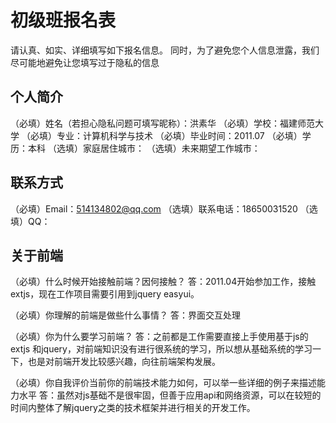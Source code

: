 # 初级班报名表

请认真、如实、详细填写如下报名信息。
同时，为了避免您个人信息泄露，我们尽可能地避免让您填写过于隐私的信息

## 个人简介

（必填）姓名（若担心隐私问题可填写昵称）：洪素华
（必填）学校：福建师范大学
（必填）专业：计算机科学与技术
（必填）毕业时间：2011.07
（必填）学历：本科
（选填）家庭居住城市：
（选填）未来期望工作城市：

## 联系方式

（必填）Email：514134802@qq.com
（选填）联系电话：18650031520
（选填）QQ：

## 关于前端

（必填）什么时候开始接触前端？因何接触？
    答：2011.04开始参加工作，接触extjs，现在工作项目需要引用到jquery easyui。

（必填）你理解的前端是做些什么事情？
    答：界面交互处理

（必填）你为什么要学习前端？
    答：之前都是工作需要直接上手使用基于js的extjs 和jquery，对前端知识没有进行很系统的学习，所以想从基础系统的学习一下，也是对前端开发比较感兴趣，向往前端架构发展。

（必填）你自我评价当前你的前端技术能力如何，可以举一些详细的例子来描述能力水平
答：虽然对js基础不是很牢固，但善于应用api和网络资源，可以在较短的时间内整体了解jquery之类的技术框架并进行相关的开发工作。
